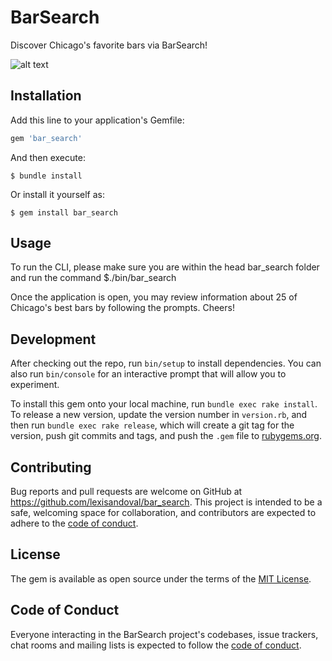 # BarSearch

Discover Chicago's favorite bars via BarSearch!

![alt text](https://flic.kr/p/2kCEiWq)

## Installation

Add this line to your application's Gemfile:

```ruby
gem 'bar_search'
```

And then execute:

    $ bundle install

Or install it yourself as:

    $ gem install bar_search

## Usage

To run the CLI, please make sure you are within the head bar_search folder and run the command $./bin/bar_search

Once the application is open, you may review information about 25 of Chicago's best bars by following the prompts. Cheers!

## Development

After checking out the repo, run `bin/setup` to install dependencies. You can also run `bin/console` for an interactive prompt that will allow you to experiment.

To install this gem onto your local machine, run `bundle exec rake install`. To release a new version, update the version number in `version.rb`, and then run `bundle exec rake release`, which will create a git tag for the version, push git commits and tags, and push the `.gem` file to [rubygems.org](https://rubygems.org).

## Contributing

Bug reports and pull requests are welcome on GitHub at https://github.com/lexisandoval/bar_search. This project is intended to be a safe, welcoming space for collaboration, and contributors are expected to adhere to the [code of conduct](https://github.com/[USERNAME]/bar_search/blob/master/CODE_OF_CONDUCT.md).


## License

The gem is available as open source under the terms of the [MIT License](https://opensource.org/licenses/MIT).

## Code of Conduct

Everyone interacting in the BarSearch project's codebases, issue trackers, chat rooms and mailing lists is expected to follow the [code of conduct](https://github.com/[USERNAME]/bar_search/blob/master/CODE_OF_CONDUCT.md).
